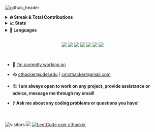 ![github_header](https://github.com/cthacker-udel/cthacker-udel/assets/70614147/11bca77b-3c1c-4962-9977-4a81c178f69c)

<details>
  <summary><b>🔥 Streak & Total Contributions</b></summary>
  <p align="center">
    <a href="https://git.io/steak-stats"><img src="https://github-readme-streak-stats.herokuapp.com/?user=cthacker-udel&theme=dark" /></a>
  </p>
</details>

<details>
  <summary><b>📈 Stats</b></summary>
  <p align="center">
    <a href="https://github-readme-stats.vercel.app/api?username=cthacker-udel&theme=github_dark&count_private=true&show_icons=true&include_all_commits=true"><img src="https://github-readme-stats.vercel.app/api?username=cthacker-udel&theme=github_dark&count_private=true&show_icons=true&include_all_commits=true" /></a>
  </p>
</details>

<details>
  <summary><b>🌱 Languages</b></summary>
  <p align="center">
  <img src="https://github-readme-stats.vercel.app/api/top-langs/?username=cthacker-udel&langs_count=10&layout=donut&exclude_repo=Python-Canvas-API-Wrapper,discord_bot_python,Python-Soundcloud-Wrapper,Python-Slack-API,Python-WebScraper,Python-Reddit-API,Python-Gmail-API-Wrapper,Python-Discord-API,walgreens-python-api,Spotify-API">
  </p>
</details>

<br>

<p align="center">
  <a href="https://codeforces.com/profile/dalizardking" style="text-decoration: none;">
    <img src="https://img.shields.io/badge/Codeforces-445f9d?style=for-the-badge&logo=Codeforces&logoColor=white">
  </a>
  <a href="https://www.codewars.com/users/cthacker-udel" style="text-decoration: none;">
    <img src="https://img.shields.io/badge/Codewars-B1361E?style=for-the-badge&logo=Codewars&logoColor=white">
  </a>
  <a href="https://www.hackerrank.com/cthacker?hr_r=1" style="text-decoration: none;">
    <img src="https://img.shields.io/badge/-Hackerrank-2EC866?style=for-the-badge&logo=HackerRank&logoColor=white">
  </a>
  <a href="https://www.kaggle.com/cameronthacker" style="text-decoration: none;">
    <img src="https://img.shields.io/badge/Kaggle-20BEFF?style=for-the-badge&logo=Kaggle&logoColor=white">
  </a>
  <a href="https://leetcode.com/cthacker/" style="text-decoration: none;">
    <img src="https://img.shields.io/badge/-LeetCode-FFA116?style=for-the-badge&logo=LeetCode&logoColor=black">
  </a>
  <a href="https://www.linkedin.com/in/cameron-thacker/" style="text-decoration: none;">
    <img src="https://img.shields.io/badge/LinkedIn-0077B5?style=for-the-badge&logo=linkedin&logoColor=white">
  </a>
  <a href="https://linktr.ee/cthacker" style="text-decoration: none;">
    <img src="https://img.shields.io/badge/linktree-39E09B?style=for-the-badge&logo=linktree&logoColor=white">
  </a>
</p>

<br >

- 🔨 [I’m currently working on](https://github.com/cthacker-udel?tab=repositories&q=&type=&language=&sort=)

- 📥 cthacker@udel.edu | cmcthacker@gmail.com

- 🏗️ **I am always open to work on any project, provide assistance or advice, message me through my email!**

- ❓ **Ask me about any coding problems or questions you have!**

<br >

![visitors](https://visitor-badge.glitch.me/badge?page_id=page.id&left_color=green&right_color=red)
![](https://www.codewars.com/users/cthacker-udel/badges/micro)
[![LeetCode user cthacker](https://img.shields.io/badge/dynamic/json?style=flat&labelColor=black&color=%23ffa116&label=Solved&query=solvedOverTotal&url=https%3A%2F%2Fleetcode-badge.vercel.app%2Fapi%2Fusers%2Fcthacker&logo=leetcode&logoColor=yellow)](https://leetcode.com/cthacker/)
